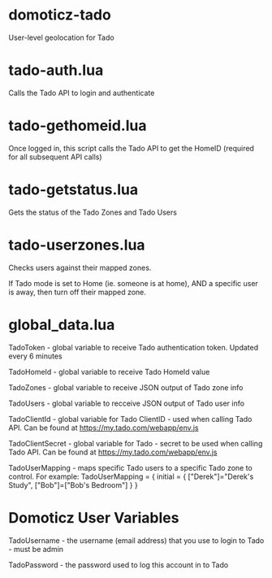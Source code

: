 # domoticz-tado

User-level geolocation for Tado 

tado-auth.lua
=============
  
Calls the Tado API to login and authenticate
    
tado-gethomeid.lua
==================
  
Once logged in, this script calls the Tado API to get the HomeID (required for all subsequent API calls)
    
tado-getstatus.lua
==================
  
Gets the status of the Tado Zones and Tado Users
    
tado-userzones.lua
==================
  
Checks users against their mapped zones.

If Tado mode is set to Home (ie. someone is at home), AND a specific user is away, then turn off their mapped zone.

global_data.lua
===============

  TadoToken - global variable to receive Tado authentication token. Updated every 6 minutes
  
  TadoHomeId - global variable to receive Tado HomeId value
  
  TadoZones - global variable to receive JSON output of Tado zone info
  
  TadoUsers - global variable to recceive JSON output of Tado user info
  
  TadoClientId - global variable for Tado ClientID - used when calling Tado API. Can be found at https://my.tado.com/webapp/env.js
 
  TadoClientSecret - global variable for Tado - secret to be used when calling Tado API. Can be found at https://my.tado.com/webapp/env.js
  
  TadoUserMapping - maps specific Tado users to a specific Tado zone to control. For example:
    TadoUserMapping = { initial = { ["Derek"]="Derek's Study", ["Bob"]=["Bob's Bedroom"] } }
  
Domoticz User Variables
=======================

  TadoUsername - the username (email address) that you use to login to Tado - must be admin
  
  TadoPassword - the password used to log this account in to Tado
